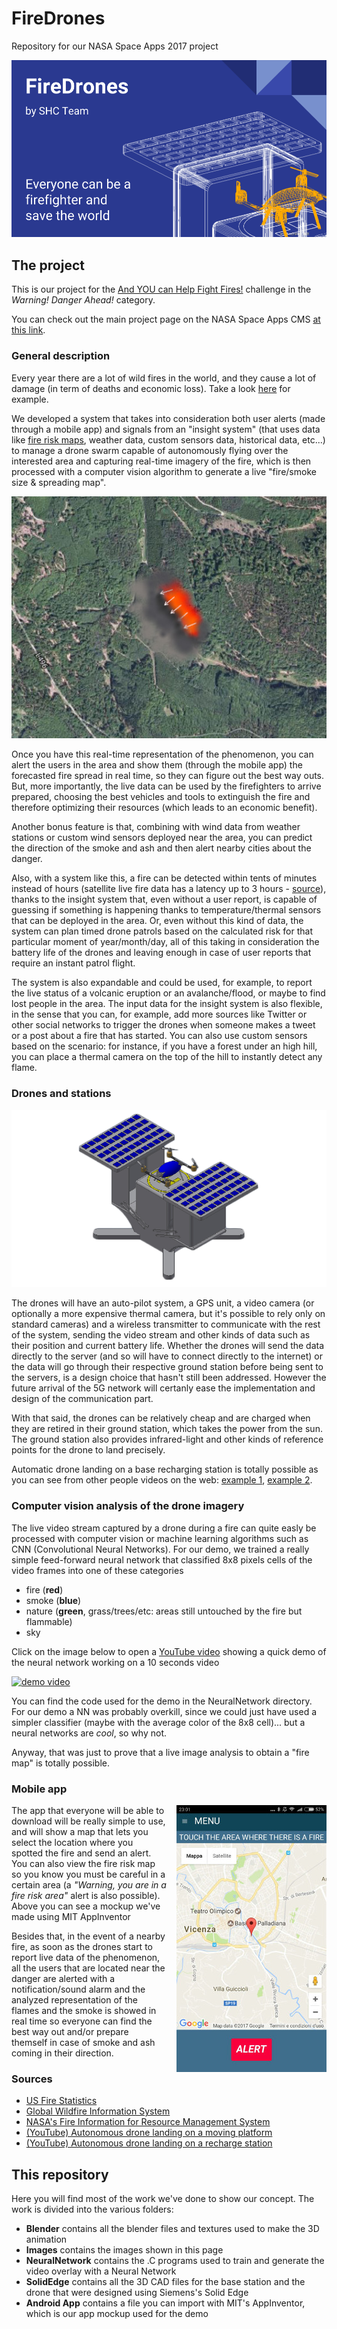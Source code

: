 # FireDrones
Repository for our NASA Space Apps 2017 project

![](https://github.com/gdelazzari/SpaceApps2017/raw/master/Images/project.png)

## The project
This is our project for the [And YOU can Help Fight Fires!](https://2017.spaceappschallenge.org/challenges/warning-danger-ahead/and-you-can-help-fight-fires/details) challenge in the *Warning! Danger Ahead!* category.

You can check out the main project page on the NASA Space Apps CMS [at this link](https://2017.spaceappschallenge.org/challenges/warning-danger-ahead/and-you-can-help-fight-fires/teams/shc/project).

### General description
Every year there are a lot of wild fires in the world, and they cause a lot of damage (in term of deaths and economic loss). Take a look [here](http://www.nfpa.org/news-and-research/fire-statistics-and-reports/fire-statistics/fires-in-the-us) for example.

We developed a system that takes into consideration both user alerts (made through a mobile app) and signals from an "insight system" (that uses data like [fire risk maps](http://forest.jrc.ec.europa.eu/effis/applications/global-viewer/), weather data, custom sensors data, historical data, etc...) to manage a drone swarm capable of autonomously flying over the interested area and capturing real-time imagery of the fire, which is then processed with a computer vision algorithm to generate a live "fire/smoke size & spreading map".

![](https://github.com/gdelazzari/SpaceApps2017/raw/master/Images/fire_map.jpg)

Once you have this real-time representation of the phenomenon, you can alert the users in the area and show them (through the mobile app) the forecasted fire spread in real time, so they can figure out the best way outs. But, more importantly, the live data can be used by the firefighters to arrive prepared, choosing the best vehicles and tools to extinguish the fire and therefore optimizing their resources (which leads to an economic benefit).

Another bonus feature is that, combining with wind data from weather stations or custom wind sensors deployed near the area, you can predict the direction of the smoke and ash and then alert nearby cities about the danger.

Also, with a system like this, a fire can be detected within tents of minutes instead of hours (satellite live fire data has a latency up to 3 hours - [source](https://earthdata.nasa.gov/earth-observation-data/near-real-time/firms)), thanks to the insight system that, even without a user report, is capable of guessing if something is happening thanks to temperature/thermal sensors that can be deployed in the area. Or, even without this kind of data, the system can plan timed drone patrols based on the calculated risk for that particular moment of year/month/day, all of this taking in consideration the battery life of the drones and leaving enough in case of user reports that require an instant patrol flight.

The system is also expandable and could be used, for example, to report the live status of a volcanic eruption or an avalanche/flood, or maybe to find lost people in the area. The input data for the insight system is also flexible, in the sense that you can, for example, add more sources like Twitter or other social networks to trigger the drones when someone makes a tweet or a post about a fire that has started. You can also use custom sensors based on the scenario: for instance, if you have a forest under an high hill, you can place a thermal camera on the top of the hill to instantly detect any flame.

### Drones and stations
![](https://github.com/gdelazzari/SpaceApps2017/raw/master/Images/drone.png "Drone with base solar station")

The drones will have an auto-pilot system, a GPS unit, a video camera (or optionally a more expensive thermal camera, but it's possible to rely only on standard cameras) and a wireless transmitter to communicate with the rest of the system, sending the video stream and other kinds of data such as their position and current battery life. Whether the drones will send the data directly to the server (and so will have to connect directly to the internet) or the data will go through their respective ground station before being sent to the servers, is a design choice that hasn't still been addressed. However the future arrival of the 5G network will certanly ease the implementation and design of the communication part.

With that said, the drones can be relatively cheap and are charged when they are retired in their ground station, which takes the power from the sun. The ground station also provides infrared-light and other kinds of reference points for the drone to land precisely.

Automatic drone landing on a base recharging station is totally possible as you can see from other people videos on the web: [example 1](https://www.youtube.com/watch?v=XpUdW_U2KJ8), [example 2](https://www.youtube.com/watch?v=061Qhkr7XCE).

### Computer vision analysis of the drone imagery
The live video stream captured by a drone during a fire can quite easly be processed with computer vision or machine learning algorithms such as CNN (Convolutional Neural Networks). For our demo, we trained a really simple feed-forward neural network that classified 8x8 pixels cells of the video frames into one of these categories
+ fire (**red**)
+ smoke (**blue**)
+ nature (**green**, grass/trees/etc: areas still untouched by the fire but flammable)
+ sky

Click on the image below to open a [YouTube video](https://www.youtube.com/watch?v=GgVrd8o5Z40) showing a quick demo of the neural network working on a 10 seconds video

[![demo video](https://img.youtube.com/vi/GgVrd8o5Z40/0.jpg)](https://www.youtube.com/watch?v=GgVrd8o5Z40)

You can find the code used for the demo in the NeuralNetwork directory. For our demo a NN was probably overkill, since we could just have used a simpler classifier (maybe with the average color of the 8x8 cell)... but a neural networks are *cool*, so why not.

Anyway, that was just to prove that a live image analysis to obtain a "fire map" is totally possible.

### Mobile app
<img align="right" style="margin-left: 16px" src="https://github.com/gdelazzari/SpaceApps2017/raw/master/Images/app.jpg">

The app that everyone will be able to download will be really simple to use, and will show a map that lets you select the location where you spotted the fire and send an alert. You can also view the fire risk map so you know you must be careful in a certain area (a *"Warning, you are in a fire risk area"* alert is also possible). Above you can see a mockup we've made using MIT AppInventor

Besides that, in the event of a nearby fire, as soon as the drones start to report live data of the phenomenon, all the users that are located near the danger are alerted with a notification/sound alarm and the analyzed representation of the flames and the smoke is showed in real time so everyone can find the best way out and/or prepare themself in case of smoke and ash coming in their direction.

### Sources
+ [US Fire Statistics](http://www.nfpa.org/news-and-research/fire-statistics-and-reports/fire-statistics/fires-in-the-us)
+ [Global Wildfire Information System](http://forest.jrc.ec.europa.eu/effis/applications/global-viewer/)
+ [NASA's Fire Information for Resource Management System](https://earthdata.nasa.gov/earth-observation-data/near-real-time/firms)
+ [(YouTube) Autonomous drone landing on a moving platform](https://www.youtube.com/watch?v=XpUdW_U2KJ8)
+ [(YouTube) Autonomous drone landing on a recharge station](https://www.youtube.com/watch?v=061Qhkr7XCE)

## This repository

Here you will find most of the work we've done to show our concept. The work is divided into the various folders:

+ **Blender** contains all the blender files and textures used to make the 3D animation
+ **Images** contains the images shown in this page
+ **NeuralNetwork** contains the .C programs used to train and generate the video overlay with a Neural Network
+ **SolidEdge** contains all the 3D CAD files for the base station and the drone that were designed using Siemens's Solid Edge
+ **Android App** contains a file you can import with MIT's AppInventor, which is our app mockup used for the demo
